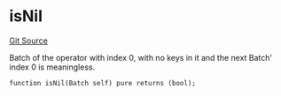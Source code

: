 # isNil
[Git Source](https://github.com/lidofinance/community-staking-module/blob/49f6937ff74cffecb74206f771c12be0e9e28448/src/lib/QueueLib.sol)

Batch of the operator with index 0, with no keys in it and the next Batch' index 0 is meaningless.


```solidity
function isNil(Batch self) pure returns (bool);
```

